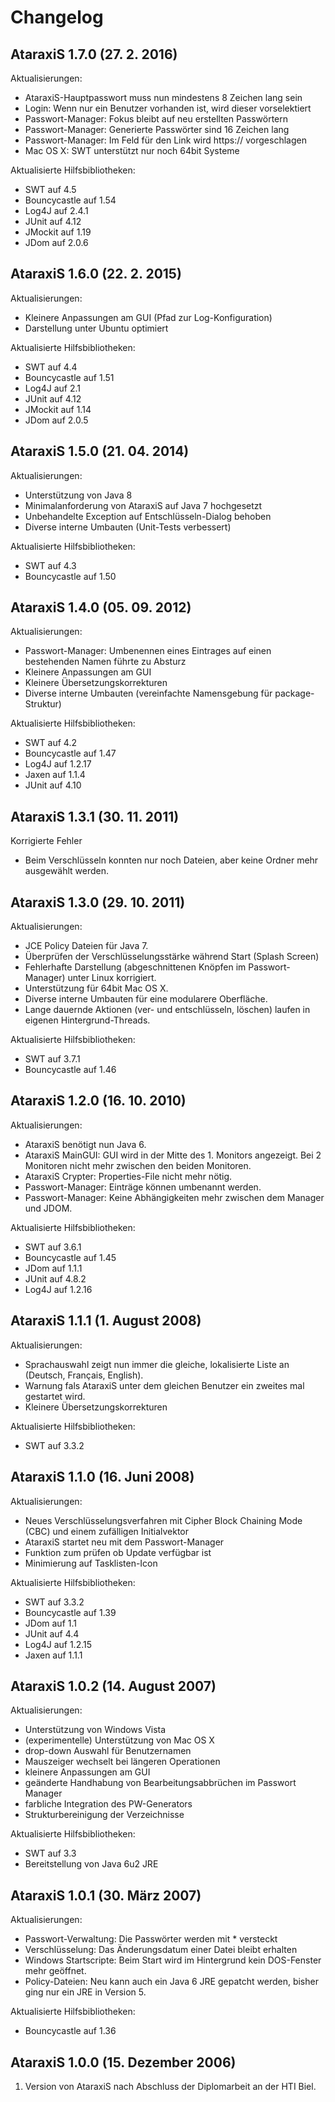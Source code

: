# Changelog

## AtaraxiS 1.7.0 (27. 2. 2016)
Aktualisierungen:
* AtaraxiS-Hauptpasswort muss nun mindestens 8 Zeichen lang sein
* Login: Wenn nur ein Benutzer vorhanden ist, wird dieser vorselektiert
* Passwort-Manager: Fokus bleibt auf neu erstellten Passwörtern
* Passwort-Manager: Generierte Passwörter sind 16 Zeichen lang
* Passwort-Manager: Im Feld für den Link wird https:// vorgeschlagen
* Mac OS X: SWT unterstützt nur noch 64bit Systeme
 
Aktualisierte Hilfsbibliotheken:
* SWT auf 4.5
* Bouncycastle auf 1.54
* Log4J auf 2.4.1
* JUnit auf 4.12
* JMockit auf 1.19
* JDom auf 2.0.6



## AtaraxiS 1.6.0 (22. 2. 2015)
Aktualisierungen:
* Kleinere Anpassungen am GUI (Pfad zur Log-Konfiguration)
* Darstellung unter Ubuntu optimiert
 
Aktualisierte Hilfsbibliotheken:
* SWT auf 4.4
* Bouncycastle auf 1.51
* Log4J auf 2.1
* JUnit auf 4.12
* JMockit auf 1.14
* JDom auf 2.0.5



## AtaraxiS 1.5.0 (21. 04. 2014)
Aktualisierungen:
* Unterstützung von Java 8
* Minimalanforderung von AtaraxiS auf Java 7 hochgesetzt
* Unbehandelte Exception auf Entschlüsseln-Dialog behoben
* Diverse interne Umbauten (Unit-Tests verbessert)

Aktualisierte Hilfsbibliotheken:
* SWT auf 4.3
* Bouncycastle auf 1.50



## AtaraxiS 1.4.0 (05. 09. 2012)
Aktualisierungen:
* Passwort-Manager: Umbenennen eines Eintrages auf einen bestehenden Namen führte zu Absturz
* Kleinere Anpassungen am GUI
* Kleinere Übersetzungskorrekturen
* Diverse interne Umbauten (vereinfachte Namensgebung für package-Struktur)

Aktualisierte Hilfsbibliotheken:
* SWT auf 4.2 
* Bouncycastle auf 1.47
* Log4J auf 1.2.17
* Jaxen auf 1.1.4
* JUnit auf 4.10



## AtaraxiS 1.3.1 (30. 11. 2011)
Korrigierte Fehler
* Beim Verschlüsseln konnten nur noch Dateien, aber keine Ordner mehr ausgewählt werden.



## AtaraxiS 1.3.0 (29. 10. 2011)
Aktualisierungen:
* JCE Policy Dateien für Java 7.
* Überprüfen der Verschlüsselungsstärke während Start (Splash Screen)
* Fehlerhafte Darstellung (abgeschnittenen Knöpfen im Passwort-Manager) unter Linux korrigiert.
* Unterstützung für 64bit Mac OS X.
* Diverse interne Umbauten für eine modularere Oberfläche.
* Lange dauernde Aktionen (ver- und entschlüsseln, löschen) laufen in eigenen Hintergrund-Threads.

Aktualisierte Hilfsbibliotheken:
* SWT auf 3.7.1 
* Bouncycastle auf 1.46



## AtaraxiS 1.2.0 (16. 10. 2010)
Aktualisierungen:
* AtaraxiS benötigt nun Java 6.
* AtaraxiS MainGUI: GUI wird in der Mitte des 1. Monitors angezeigt. Bei 2 Monitoren nicht mehr zwischen den beiden Monitoren.
* AtaraxiS Crypter: Properties-File nicht mehr nötig.
* Passwort-Manager: Einträge können umbenannt werden.
* Passwort-Manager: Keine Abhängigkeiten mehr zwischen dem Manager und JDOM.

Aktualisierte Hilfsbibliotheken:
* SWT auf 3.6.1
* Bouncycastle auf 1.45
* JDom auf 1.1.1
* JUnit auf 4.8.2
* Log4J auf 1.2.16



## AtaraxiS 1.1.1 (1. August 2008)
Aktualisierungen:
* Sprachauswahl zeigt nun immer die gleiche, lokalisierte Liste an (Deutsch, Français, English).
* Warnung fals AtaraxiS unter dem gleichen Benutzer ein zweites mal gestartet wird.
* Kleinere Übersetzungskorrekturen

Aktualisierte Hilfsbibliotheken:
* SWT auf 3.3.2



## AtaraxiS 1.1.0 (16. Juni 2008) 
Aktualisierungen:
* Neues Verschlüsselungsverfahren mit Cipher Block Chaining Mode (CBC) und einem zufälligen Initialvektor
* AtaraxiS startet neu mit dem Passwort-Manager
* Funktion zum prüfen ob Update verfügbar ist
* Minimierung auf Tasklisten-Icon

Aktualisierte Hilfsbibliotheken:
* SWT auf 3.3.2
* Bouncycastle auf 1.39
* JDom auf 1.1
* JUnit auf 4.4
* Log4J auf 1.2.15
* Jaxen auf 1.1.1



## AtaraxiS 1.0.2 (14. August 2007) 

Aktualisierungen:
* Unterstützung von Windows Vista
* (experimentelle) Unterstützung von Mac OS X 
* drop-down Auswahl für Benutzernamen
* Mauszeiger wechselt bei längeren Operationen
* kleinere Anpassungen am GUI
* geänderte Handhabung von Bearbeitungsabbrüchen im Passwort Manager
* farbliche Integration des PW-Generators
* Strukturbereinigung der Verzeichnisse 

Aktualisierte Hilfsbibliotheken:
* SWT auf 3.3
* Bereitstellung von Java 6u2 JRE



## AtaraxiS 1.0.1 (30. März 2007) 

Aktualisierungen:
* Passwort-Verwaltung: Die Passwörter werden mit * versteckt
* Verschlüsselung: Das Änderungsdatum einer Datei bleibt erhalten
* Windows Startscripte: Beim Start wird im Hintergrund kein DOS-Fenster mehr geöffnet.
* Policy-Dateien: Neu kann auch ein Java 6 JRE gepatcht werden, bisher ging nur ein JRE in Version 5.

Aktualisierte Hilfsbibliotheken:
* Bouncycastle auf 1.36



## AtaraxiS 1.0.0 (15. Dezember 2006) 

1. Version von AtaraxiS nach Abschluss der Diplomarbeit an der HTI Biel.
